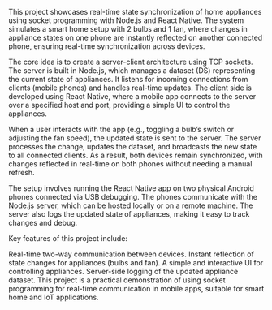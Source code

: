This project showcases real-time state synchronization of home appliances using socket programming with Node.js and React Native. The system simulates a smart home setup with 2 bulbs and 1 fan, where changes in appliance states on one phone are instantly reflected on another connected phone, ensuring real-time synchronization across devices.

The core idea is to create a server-client architecture using TCP sockets. The server is built in Node.js, which manages a dataset (DS) representing the current state of appliances. It listens for incoming connections from clients (mobile phones) and handles real-time updates. The client side is developed using React Native, where a mobile app connects to the server over a specified host and port, providing a simple UI to control the appliances.

When a user interacts with the app (e.g., toggling a bulb’s switch or adjusting the fan speed), the updated state is sent to the server. The server processes the change, updates the dataset, and broadcasts the new state to all connected clients. As a result, both devices remain synchronized, with changes reflected in real-time on both phones without needing a manual refresh.

The setup involves running the React Native app on two physical Android phones connected via USB debugging. The phones communicate with the Node.js server, which can be hosted locally or on a remote machine. The server also logs the updated state of appliances, making it easy to track changes and debug.

Key features of this project include:

Real-time two-way communication between devices.
Instant reflection of state changes for appliances (bulbs and fan).
A simple and interactive UI for controlling appliances.
Server-side logging of the updated appliance dataset.
This project is a practical demonstration of using socket programming for real-time communication in mobile apps, suitable for smart home and IoT applications.
